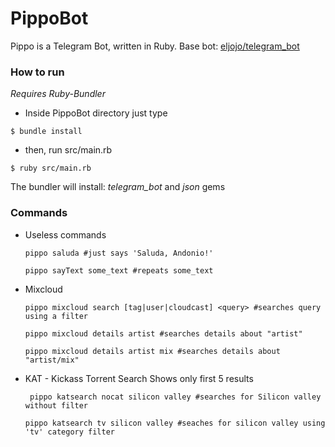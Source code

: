# PippoBot
Pippo is a Telegram Bot, written in Ruby. Base bot: [eljojo/telegram_bot](https://github.com/eljojo/telegram_bot)

### How to run

 _Requires Ruby-Bundler_

 * Inside PippoBot directory just type
 ~~~
 $ bundle install
 ~~~

 * then, run src/main.rb
 ~~~
 $ ruby src/main.rb
 ~~~

 The bundler will install: *telegram_bot* and *json* gems

### Commands

 * Useless commands
	~~~
	pippo saluda #just says 'Saluda, Andonio!'
	~~~

	~~~
	pippo sayText some_text #repeats some_text
	~~~

 * Mixcloud
	~~~
	pippo mixcloud search [tag|user|cloudcast] <query> #searches query using a filter
	~~~

	~~~
	pippo mixcloud details artist #searches details about "artist"
	~~~

	~~~
	pippo mixcloud details artist mix #searches details about "artist/mix"
	~~~
 
 * KAT - Kickass Torrent Search
   Shows only first 5 results 
   ~~~
	pippo katsearch nocat silicon valley #searches for Silicon valley without filter
	~~~

	~~~
	pippo katsearch tv silicon valley #seaches for silicon valley using 'tv' category filter
	~~~

